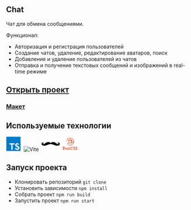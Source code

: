 ## Chat
Чат для обмена сообщениями.

Функционал:
- Авторизация и регистрация пользователей
- Создание чатов, удаление, редактирование аватаров, поиск
- Добавление и удаление пользователей из чатов
- Отправка и получение текстовых сообщений и изображений в real-time режиме

## [Открыть проект](https://chat-yandex.netlify.app/)

### [Макет](https://www.figma.com/file/jF5fFFzgGOxQeB4CmKWTiE/Chat_external_link?node-id=0%3A1)

## Используемые технологии

<img src="https://github.com/devicons/devicon/blob/master/icons/typescript/typescript-original.svg" width="40" height="40" title="TypeScript" alt="TypeScript"/>&nbsp;
<img src="https://vite.dev/logo.svg" width="40" height="40" title="Vite" alt="Vite"/>&nbsp;
<img src="https://github.com/devicons/devicon/blob/master/icons/handlebars/handlebars-original.svg" width="50" height="40" title="Handlebars" alt="handlebars"/>&nbsp;
<img src="https://github.com/devicons/devicon/blob/master/icons/postcss/postcss-plain-wordmark.svg" width="40" height="40" title="PostCss" alt="PostCss"/>&nbsp;

## Запуск проекта

- Клонировать репозиторий ```git clone```
- Установить зависимости ```npm install```
- Собрать проект ```npm run build```
- Запустить проект ```npm run start```
